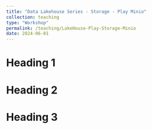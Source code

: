 ```yaml
---
title: "Data Lakehouse Series - Storage - Play Minio"
collection: teaching
type: "Workshop"
permalink: /teaching/LakeHouse-Play-Storage-Minio
date: 2024-06-01
---
```




Heading 1
======

Heading 2
======

Heading 3
======
